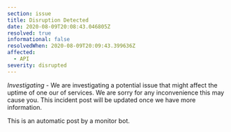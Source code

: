 ```yaml
---
section: issue
title: Disruption Detected
date: 2020-08-09T20:08:43.046805Z
resolved: true
informational: false
resolvedWhen: 2020-08-09T20:09:43.399636Z
affected:
  - API
severity: disrupted
---
```

*Investigating* - We are investigating a potential issue that might affect the uptime of one our of services. We are sorry for any inconvenience this may cause you. This incident post will be updated once we have more information.

This is an automatic post by a monitor bot.
        